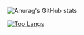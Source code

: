 ![Anurag's GitHub stats](https://github-readme-stats.vercel.app/api?username=pouyan-asg&count_private=true&show_icons=true&theme=yeblu&bg_color=00000000&hide_border=True)

[![Top Langs](https://github-readme-stats.vercel.app/api/top-langs/?username=pouyan-asg)](https://github.com/anuraghazra/github-readme-stats)
